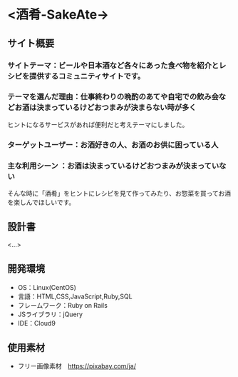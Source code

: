 # <酒肴-SakeAte->

## サイト概要
### サイトテーマ：ビールや日本酒など各々にあった食べ物を紹介とレシピを提供するコミュニティサイトです。

### テーマを選んだ理由：仕事終わりの晩酌のあてや自宅での飲み会などお酒は決まっているけどおつまみが決まらない時が多く
ヒントになるサービスがあれば便利だと考えテーマにしました。

### ターゲットユーザー：お酒好きの人、お酒のお供に困っている人

### 主な利用シーン ：お酒は決まっているけどおつまみが決まっていない
そんな時に「酒肴」をヒントにレシピを見て作ってみたり、お惣菜を買ってお酒を楽しんでほしいです。

## 設計書
<...>

## 開発環境
- OS：Linux(CentOS)
- 言語：HTML,CSS,JavaScript,Ruby,SQL
- フレームワーク：Ruby on Rails
- JSライブラリ：jQuery
- IDE：Cloud9

## 使用素材
- フリー画像素材　https://pixabay.com/ja/
